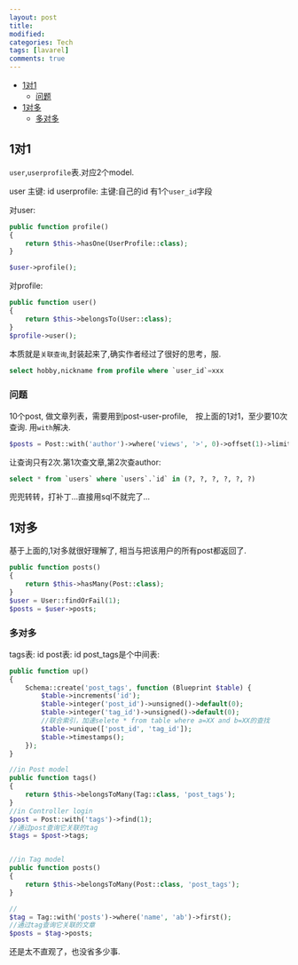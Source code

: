 ```yaml
---
layout: post
title:
modified:
categories: Tech
tags: [lavarel]
comments: true
---
```


<!-- TOC -->

- [1对1](#1对1)
    - [问题](#问题)
- [1对多](#1对多)
    - [多对多](#多对多)

<!-- /TOC -->

## 1对1

`user`,`userprofile`表.对应2个model.

user 主键: id
userprofile: 主键:自己的id 有1个`user_id`字段

对user:
```php
public function profile()
{
    return $this->hasOne(UserProfile::class);
}

$user->profile();
```

对profile:
```php
public function user()
{
    return $this->belongsTo(User::class);
}
$profile->user();
```

本质就是`关联查询`,封装起来了,确实作者经过了很好的思考，服.
```sql
select hobby,nickname from profile where `user_id`=xxx
```

### 问题

10个post, 做文章列表，需要用到post-user-profile,　按上面的1对1，至少要10次查询.
用`with`解决. 
```php
$posts = Post::with('author')->where('views', '>', 0)->offset(1)->limit(10)->get();
```
让查询只有2次.第1次查文章,第2次查author:
```sql
select * from `users` where `users`.`id` in (?, ?, ?, ?, ?, ?)
```

兜兜转转，打补丁...直接用sql不就完了...



## 1对多
基于上面的,1对多就很好理解了,  相当与把该用户的所有post都返回了.
```php
public function posts()
{
    return $this->hasMany(Post::class);
}
$user = User::findOrFail(1);
$posts = $user->posts;
``` 

### 多对多

tags表: id 
post表: id
post_tags是个中间表: 
```php
public function up()
{
    Schema::create('post_tags', function (Blueprint $table) {
        $table->increments('id');
        $table->integer('post_id')->unsigned()->default(0);
        $table->integer('tag_id')->unsigned()->default(0);
        //联合索引，加速selete * from table where a=XX and b=XX的查找
        $table->unique(['post_id', 'tag_id']);
        $table->timestamps();
    });
}
```

```php
//in Post model
public function tags()
{
    return $this->belongsToMany(Tag::class, 'post_tags');
}
//in Controller login
$post = Post::with('tags')->find(1);
//通过post查询它关联的tag
$tags = $post->tags;


//in Tag model
public function posts()
{
    return $this->belongsToMany(Post::class, 'post_tags');
}

//
$tag = Tag::with('posts')->where('name', 'ab')->first();
//通过tag查询它关联的文章
$posts = $tag->posts;
```
还是太不直观了，也没省多少事.

